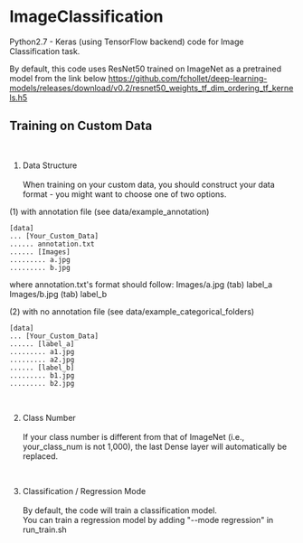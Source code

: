 # ImageClassification

Python2.7 - Keras (using TensorFlow backend) code for Image Classification task.

By default, this code uses ResNet50 trained on ImageNet as a pretrained model from the link below
https://github.com/fchollet/deep-learning-models/releases/download/v0.2/resnet50_weights_tf_dim_ordering_tf_kernels.h5


## Training on Custom Data

<br />

1. Data Structure<br /><br />
When training on your custom data, you should construct your data format - you might want to choose one of two options.

(1) with annotation file (see data/example_annotation)

```
[data]
... [Your_Custom_Data]
...... annotation.txt
...... [Images]
......... a.jpg
......... b.jpg
```

where annotation.txt's format should follow:
Images/a.jpg  (tab) label_a
Images/b.jpg  (tab) label_b

(2) with no annotation file (see data/example_categorical_folders)

```
[data]
... [Your_Custom_Data]
...... [label_a]
......... a1.jpg
......... a2.jpg
...... [label_b]
......... b1.jpg
......... b2.jpg
```

<br />

2. Class Number<br /><br />
If your class number is different from that of ImageNet (i.e., your_class_num is not 1,000), the last Dense layer will automatically be replaced.

<br />

3. Classification / Regression Mode<br /><br />
By default, the code will train a classification model.<br />
You can train a regression model by adding "--mode regression" in run_train.sh
